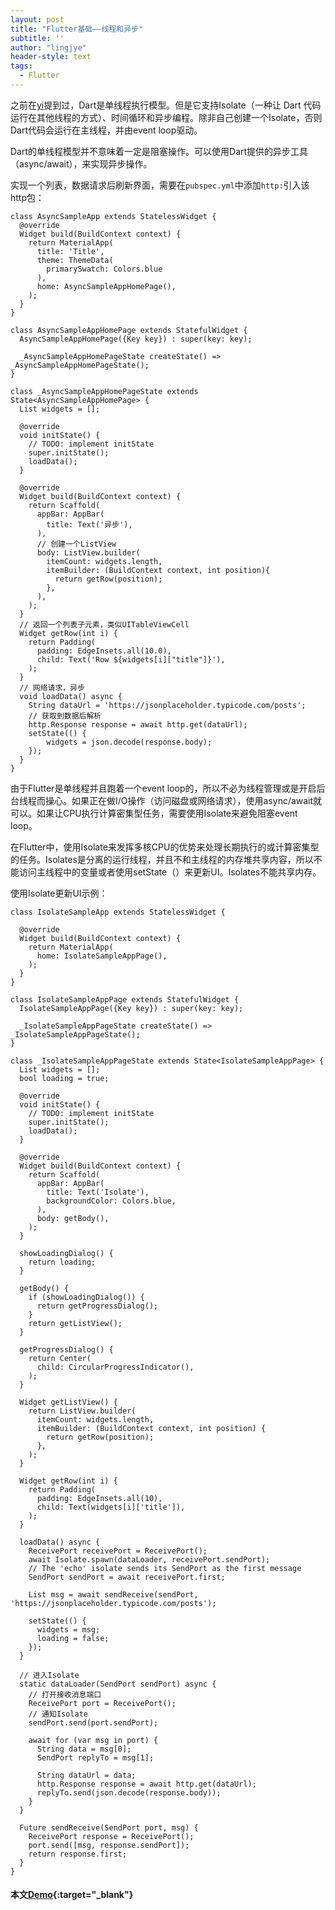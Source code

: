 ```yaml
---
layout: post
title: "Flutter基础——线程和异步"
subtitle: ''
author: "lingjye"
header-style: text
tags:
  - Flutter
---
```


之前在[yi](https://www.lingjye.com/2019/07/15/dart_05/)提到过，Dart是单线程执行模型。但是它支持Isolate（一种让 Dart 代码运行在其他线程的方式）、时间循环和异步编程。除非自己创建一个Isolate，否则Dart代码会运行在主线程，并由event loop驱动。

Dart的单线程模型并不意味着一定是阻塞操作。可以使用Dart提供的异步工具（async/await），来实现异步操作。

实现一个列表，数据请求后刷新界面，需要在`pubspec.yml`中添加`http:`引入该http包：

```
class AsyncSampleApp extends StatelessWidget {
  @override
  Widget build(BuildContext context) {
    return MaterialApp(
      title: 'Title',
      theme: ThemeData(
        primarySwatch: Colors.blue
      ),
      home: AsyncSampleAppHomePage(),
    );
  }
}

class AsyncSampleAppHomePage extends StatefulWidget {
  AsyncSampleAppHomePage({Key key}) : super(key: key);

  _AsyncSampleAppHomePageState createState() => _AsyncSampleAppHomePageState();
}

class _AsyncSampleAppHomePageState extends State<AsyncSampleAppHomePage> {
  List widgets = [];

  @override
  void initState() {
    // TODO: implement initState
    super.initState();
    loadData();
  }

  @override
  Widget build(BuildContext context) {
    return Scaffold(
      appBar: AppBar(
        title: Text('异步'),        
      ),
      // 创建一个ListView
      body: ListView.builder(
        itemCount: widgets.length,
        itemBuilder: (BuildContext context, int position){
          return getRow(position);
        },
      ),
    );
  }
  // 返回一个列表子元素，类似UITableViewCell
  Widget getRow(int i) {
    return Padding(
      padding: EdgeInsets.all(10.0),
      child: Text('Row ${widgets[i]["title"]}'),
    );
  }
  // 网络请求，异步
  void loadData() async {
    String dataUrl = 'https://jsonplaceholder.typicode.com/posts';
	// 获取到数据后解析
	http.Response response = await http.get(dataUrl);
	setState(() {
		widgets = json.decode(response.body);
	});
  }
}

```

由于Flutter是单线程并且跑着一个event loop的，所以不必为线程管理或是开启后台线程而操心。如果正在做I/O操作（访问磁盘或网络请求），使用async/await就可以。如果让CPU执行计算密集型任务，需要使用Isolate来避免阻塞event loop。

在Flutter中，使用Isolate来发挥多核CPU的优势来处理长期执行的或计算密集型的任务。Isolates是分离的运行线程，并且不和主线程的内存堆共享内容，所以不能访问主线程中的变量或者使用setState（）来更新UI。Isolates不能共享内存。

使用Isolate更新UI示例：

```
class IsolateSampleApp extends StatelessWidget {

  @override
  Widget build(BuildContext context) {
    return MaterialApp(
      home: IsolateSampleAppPage(),
    );
  }
}

class IsolateSampleAppPage extends StatefulWidget {
  IsolateSampleAppPage({Key key}) : super(key: key);

  _IsolateSampleAppPageState createState() => _IsolateSampleAppPageState();
}

class _IsolateSampleAppPageState extends State<IsolateSampleAppPage> {
  List widgets = [];
  bool loading = true;

  @override
  void initState() {
    // TODO: implement initState
    super.initState();
    loadData();
  }

  @override
  Widget build(BuildContext context) {
    return Scaffold(
      appBar: AppBar(
        title: Text('Isolate'),
        backgroundColor: Colors.blue,
      ),
      body: getBody(),
    );
  }

  showLoadingDialog() {
    return loading;
  }

  getBody() {
    if (showLoadingDialog()) {
      return getProgressDialog();
    }
    return getListView();
  }

  getProgressDialog() {
    return Center(
      child: CircularProgressIndicator(),
    );
  }

  Widget getListView() {
    return ListView.builder(
      itemCount: widgets.length,
      itemBuilder: (BuildContext context, int position) {
        return getRow(position);
      },
    );
  }

  Widget getRow(int i) {
    return Padding(
      padding: EdgeInsets.all(10),
      child: Text(widgets[i]['title']),
    );
  }

  loadData() async {
    ReceivePort receivePort = ReceivePort();
    await Isolate.spawn(dataLoader, receivePort.sendPort);
    // The 'echo' isolate sends its SendPort as the first message
    SendPort sendPort = await receivePort.first;

    List msg = await sendReceive(sendPort, 'https://jsonplaceholder.typicode.com/posts');

    setState(() {
      widgets = msg;
      loading = false;
    });
  }

  // 进入Isolate
  static dataLoader(SendPort sendPort) async {
    // 打开接收消息端口
    ReceivePort port = ReceivePort();
    // 通知Isolate
    sendPort.send(port.sendPort);

    await for (var msg in port) {
      String data = msg[0];
      SendPort replyTo = msg[1];

      String dataUrl = data;
      http.Response response = await http.get(dataUrl);
      replyTo.send(json.decode(response.body));
    }
  }

  Future sendReceive(SendPort port, msg) {
    ReceivePort response = ReceivePort();
    port.send([msg, response.sendPort]);
    return response.first;
  }
}
```

#### 本文[Demo](https://github.com/lingjye/Flutter-Learning/tree/master/helloworld){:target="_blank"}

